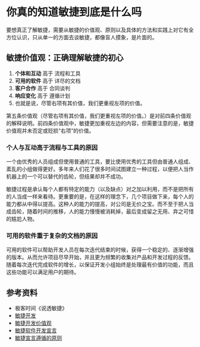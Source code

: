 # 你真的知道敏捷到底是什么吗

要想真正了解敏捷，需要从敏捷的价值观、原则以及具体的方法和实践上对它有全方位认识，只从单一的方面去谈敏捷，都像盲人摸象，是片面的。

## 敏捷价值观：正确理解敏捷的初心

1. **个体和互动** 高于 流程和工具
2. **可用的软件** 高于 详尽的文档
3. **客户合作** 高于 合同谈判
4. **响应变化** 高于 遵循计划
5. 也就是说，尽管右项有其价值，我们更重视左项的价值。

第五条价值观（尽管右项有其价值，我们更重视左项的价值。）是对前四条价值观的解释说明。前四条价值观中，敏捷更加重视左边的内容，但需要注意的是，敏捷价值观并未否定或贬损“右项”的价值。

### 个人与互动高于流程与工具的原因

一个由优秀的人员组成但使用普通的工具，要比使用优秀的工具但由普通人组成、紊乱的小组做得更好。多年来人们花了很多时间试图建立一种过程，以便把人当作机器上的一个可以替代的齿轮，但结果却并不成功。

敏捷过程是承认每个人都有特定的能力（以及缺点）对之加以利用，而不是把所有的人当成一样来看待。更重要的是，在这样的理念下，几个项目做下来，每个人的能力都从中得以提高。这种人的能力的提高，对公司是无价之宝。而不至于把人当成齿轮，随着时间的推移，人的能力慢慢被消耗掉，最后变成留之无用、弃之可惜的尴尬人物。

### 可用的软件重于复杂的文档的原因

可用的软件可以帮助开发人员在每次迭代结束的时候，获得一个稳定的、逐渐增强的版本。从而允许项目尽早开始，并且更为频繁的收集对产品和开发过程的反馈。随着每次迭代完成软件的增长，以保证开发小组始终是处理最有价值的功能，而且这些功能可以满足用户的期待。

## 参考资料

- 极客时间《说透敏捷》
- [敏捷开发](https://wiki.mbalib.com/wiki/%E6%95%8F%E6%8D%B7%E5%BC%80%E5%8F%91)
- [敏捷开发价值观](https://agilemanifesto.org/iso/zhchs/manifesto.html)
- [敏捷软件开发宣言](https://agilemanifesto.org/iso/zhchs/manifesto.html)
- [敏捷宣言遵循的原则](https://agilemanifesto.org/iso/zhchs/principles.html)
